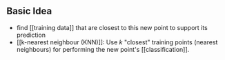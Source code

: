 ## Basic Idea
- find [[training data]] that are closest to this new point to support its prediction
- [[k-nearest neighbour (KNN)]]: Use $k$ "closest" training points (nearest neighbours) for performing the new point's [[classification]].
